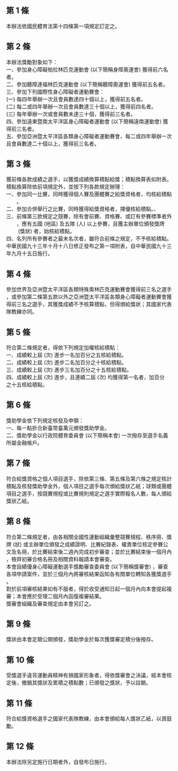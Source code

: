 第 1 條
-------
本辦法依國民體育法第十四條第一項規定訂定之。

第 2 條
-------
本辦法獎勵對象如下：  
一、參加身心障礙帕拉林匹克運動會 (以下簡稱身障奧運會) 獲得前六名  
    者。  
二、參加聽障達福林匹克運動會 (以下簡稱聽障奧運會) 獲得前五名者。  
三、參加下列國際性身心障礙者運動賽會：  
 (一) 每四年舉辦一次且會員數達四十個以上，獲得前五名者。  
 (二) 每二或四年舉辦一次且會員數達三十個以上，獲得前四名者。  
 (三) 每年舉辦一次或會員數未達三十個，獲得前三名者。  
四、參加遠東暨南太平洋區身心障礙者運動會 (以下簡稱遠南運動會) 獲  
    得前三名者。  
五、參加亞洲暨太平洋區各類身心障礙者運動賽會，每二或四年舉辦一次  
    且會員數達二十個以上，獲得前三名者。

第 3 條
-------
獲前條各款成績之選手，以獲獎成績換算積點給獎；積點換算表如附表。  
積點換算除依前項規定外，並按下列各款規定辦理：                    
一、參加同一比賽，同時獲得個人賽及團體賽之給獎資格者，均核給積點  
　　。                                                            
二、參加合併舉行之比賽，同時獲得給獎資格者，擇優核給積點。、      
三、前條第三款規定之競賽，除有會前賽、資格賽、或訂有參賽標準者外  
　　，應有五國 (地區) 及五隊 (人) 以上參賽，且獲主辦單位頒發獎牌  
　　 (獎狀) 者，始核給積點。                                      
四、名列所有參賽者之最末名次者，雖符合前條之規定，不予核給積點。  
中華民國九十三年十月十八日修正發布之第一項附表，自中華民國九十三  
年九月十五日施行。

第 4 條
-------
參加世界及亞洲暨太平洋區各類特殊奧林匹克運動賽會獲得前三名之選手  
，或參加第二條第五款以外之亞洲暨太平洋區各類身心障礙者運動賽會獲  
得前三名之選手，其獲獎成績不予核算積點，但得頒給獎狀；其國家代表  
隊教練亦同。

第 5 條
-------
符合第二條規定者，得依下列規定加權核給積點：  
一、成績較上屆 (次) 進步一名加百分之五核給積點。  
二、成績較上屆 (次) 進步二名加百分之十核給積點。  
三、成績較上屆 (次) 進步三名加百分之十五核給積點。  
四、成績較上屆 (次) 進步，且連續二屆 (次) 均獲得第一名者，加百分  
    之十五核給積點。

第 6 條
-------
獎助學金依下列規定核發及申領：  
一、每一點折合新臺幣臺萬元頒發獎助學金。  
二、獎助學金以行政院體育委員會 (以下簡稱本會) 一次撥存至選手名義  
    所屬金融帳戶。

第 7 條
-------
符合給獎資格之個人項目選手，除依第三條、第五條及第六條之規定核計  
積點及核發獎助學金外，個人項目之選手每次頒給獎狀乙紙；球類或團體  
項目之選手，按競賽規程或比賽規則規定之選手實際報名人數，每人頒給  
獎狀乙紙。

第 8 條
-------
符合第二條規定者，由各相關全國性運動組織彙整競賽規程、秩序冊、獎  
牌 (狀) 或主辦單位頒發之成績證明、比賽紀錄表、權責單位核定參賽公  
文及名冊，於比賽結束後二週內完成初步審查；並於比賽結束後一個月內  
，檢齊初審合格名冊及相關資料報請本會審查。  
本會設績優身心障礙運動選手獎勵審查委員會 (以下簡稱獎審會) ，審查  
各項申請案件，並於三個月內將審核結果函知各有關單位轉知各獲獎選手  
。  
對於前項審核結果如有不服者，得於收受通知日起一個月內向本會提起複  
審；本會應於受理二個月內函復複審結果。  
獎審會組織及審查規定由本會另訂之。

第 9 條
-------
獎狀由本會定期公開頒發，獎助學金於每次獲獎審定積分後撥存。

第 10 條
--------
受獎選手違背運動員精神有損國家形象者，得依獎審會之決議，經本會核  
定後，撤銷其獎狀及累積之積點數；已頒發之獎狀，予以註銷。

第 11 條
--------
符合給獎資格選手之國家代表隊教練，由本會頒給每人獎狀乙紙，以資鼓  
勵。

第 12 條
--------
本辦法除另定施行日期者外，自發布日施行。

